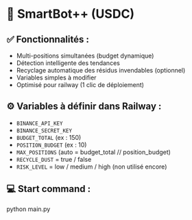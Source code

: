 # 🤖 SmartBot++ (USDC)

## ✅ Fonctionnalités :
- Multi-positions simultanées (budget dynamique)
- Détection intelligente des tendances
- Recyclage automatique des résidus invendables (optionnel)
- Variables simples à modifier
- Optimisé pour railway (1 clic de déploiement)

## ⚙️ Variables à définir dans Railway :
- `BINANCE_API_KEY`
- `BINANCE_SECRET_KEY`
- `BUDGET_TOTAL` (ex : 150)
- `POSITION_BUDGET` (ex : 10)
- `MAX_POSITIONS` (auto = budget_total // position_budget)
- `RECYCLE_DUST` = true / false
- `RISK_LEVEL` = low / medium / high (non utilisé encore)

## 💻 Start command :
python main.py
